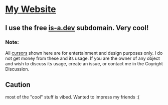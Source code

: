 # [My Website](https://www.valooost.is-a.dev)

## I use the free [is-a.dev](www.https://is-a.dev) subdomain. Very cool!

### Note:
All [cursors](https://www.rw-designer.com/cursor-set/pixel-cur) shown here are for entertainment and design purposes only. I do not get money from these and its usage. If you are the owner of any object and wish to discuss its usage, create an issue, or contact me in the Coyright Discussion. 


## Caution
most of the "cool" stuff is vibed. Wanted to impress my friends :(
